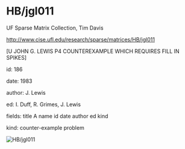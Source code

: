 # HB/jgl011

 UF Sparse Matrix Collection, Tim Davis

 http://www.cise.ufl.edu/research/sparse/matrices/HB/jgl011

 [U JOHN G. LEWIS P4 COUNTEREXAMPLE WHICH REQUIRES FILL IN SPIKES]

 id: 186

 date: 1983

 author: J. Lewis

 ed: I. Duff, R. Grimes, J. Lewis

 fields: title A name id date author ed kind

 kind: counter-example problem

![HB/jgl011](http://yifanhu.net/GALLERY/GRAPHS/GIF_SMALL/HB@jgl011.gif)

